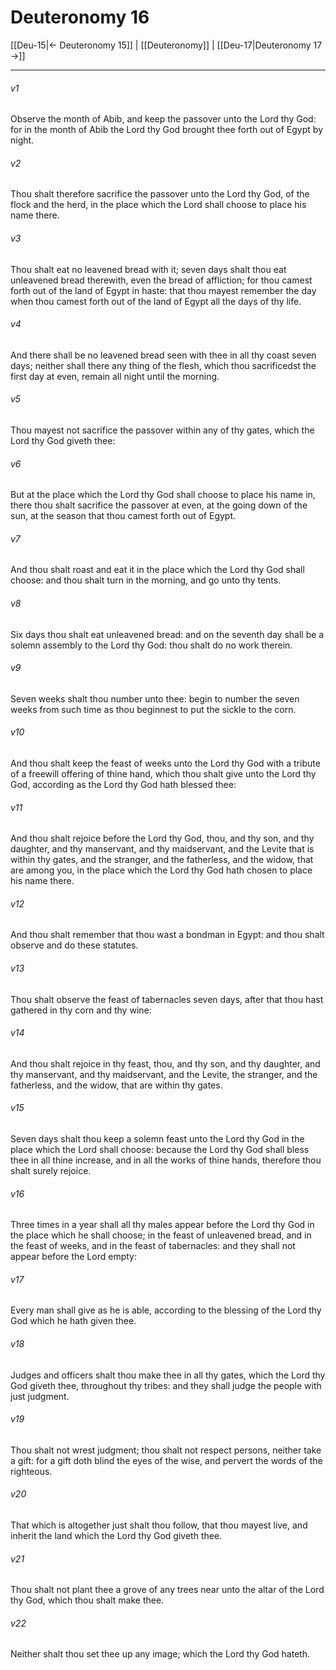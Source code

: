 # Deuteronomy 16

[[Deu-15|← Deuteronomy 15]] | [[Deuteronomy]] | [[Deu-17|Deuteronomy 17 →]]
***

###### v1
Observe the month of Abib, and keep the passover unto the Lord thy God: for in the month of Abib the Lord thy God brought thee forth out of Egypt by night.
###### v2
Thou shalt therefore sacrifice the passover unto the Lord thy God, of the flock and the herd, in the place which the Lord shall choose to place his name there.
###### v3
Thou shalt eat no leavened bread with it; seven days shalt thou eat unleavened bread therewith, even the bread of affliction; for thou camest forth out of the land of Egypt in haste: that thou mayest remember the day when thou camest forth out of the land of Egypt all the days of thy life.
###### v4
And there shall be no leavened bread seen with thee in all thy coast seven days; neither shall there any thing of the flesh, which thou sacrificedst the first day at even, remain all night until the morning.
###### v5
Thou mayest not sacrifice the passover within any of thy gates, which the Lord thy God giveth thee:
###### v6
But at the place which the Lord thy God shall choose to place his name in, there thou shalt sacrifice the passover at even, at the going down of the sun, at the season that thou camest forth out of Egypt.
###### v7
And thou shalt roast and eat it in the place which the Lord thy God shall choose: and thou shalt turn in the morning, and go unto thy tents.
###### v8
Six days thou shalt eat unleavened bread: and on the seventh day shall be a solemn assembly to the Lord thy God: thou shalt do no work therein.
###### v9
Seven weeks shalt thou number unto thee: begin to number the seven weeks from such time as thou beginnest to put the sickle to the corn.
###### v10
And thou shalt keep the feast of weeks unto the Lord thy God with a tribute of a freewill offering of thine hand, which thou shalt give unto the Lord thy God, according as the Lord thy God hath blessed thee:
###### v11
And thou shalt rejoice before the Lord thy God, thou, and thy son, and thy daughter, and thy manservant, and thy maidservant, and the Levite that is within thy gates, and the stranger, and the fatherless, and the widow, that are among you, in the place which the Lord thy God hath chosen to place his name there.
###### v12
And thou shalt remember that thou wast a bondman in Egypt: and thou shalt observe and do these statutes.
###### v13
Thou shalt observe the feast of tabernacles seven days, after that thou hast gathered in thy corn and thy wine:
###### v14
And thou shalt rejoice in thy feast, thou, and thy son, and thy daughter, and thy manservant, and thy maidservant, and the Levite, the stranger, and the fatherless, and the widow, that are within thy gates.
###### v15
Seven days shalt thou keep a solemn feast unto the Lord thy God in the place which the Lord shall choose: because the Lord thy God shall bless thee in all thine increase, and in all the works of thine hands, therefore thou shalt surely rejoice.
###### v16
Three times in a year shall all thy males appear before the Lord thy God in the place which he shall choose; in the feast of unleavened bread, and in the feast of weeks, and in the feast of tabernacles: and they shall not appear before the Lord empty:
###### v17
Every man shall give as he is able, according to the blessing of the Lord thy God which he hath given thee.
###### v18
Judges and officers shalt thou make thee in all thy gates, which the Lord thy God giveth thee, throughout thy tribes: and they shall judge the people with just judgment.
###### v19
Thou shalt not wrest judgment; thou shalt not respect persons, neither take a gift: for a gift doth blind the eyes of the wise, and pervert the words of the righteous.
###### v20
That which is altogether just shalt thou follow, that thou mayest live, and inherit the land which the Lord thy God giveth thee.
###### v21
Thou shalt not plant thee a grove of any trees near unto the altar of the Lord thy God, which thou shalt make thee.
###### v22
Neither shalt thou set thee up any image; which the Lord thy God hateth. 
